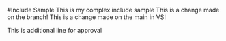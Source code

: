 #Include Sample
This is my complex include sample
This is a change made on the branch!
This is a change made on the main in VS!

This is additional line for approval